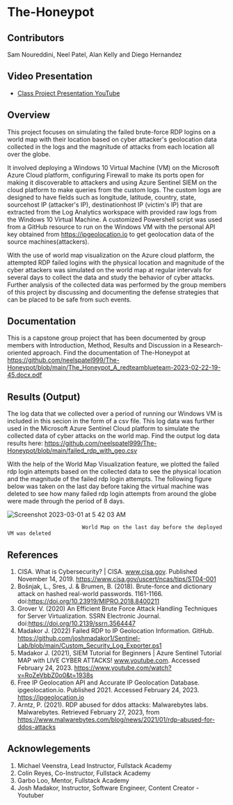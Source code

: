 # The-Honeypot

## Contributors
Sam Noureddini, Neel Patel, Alan Kelly and Diego Hernandez

## Video Presentation

- [Class Project Presentation YouTube](https://youtu.be/F46_Qmxdk10)


## Overview
This project focuses on simulating the failed brute-force RDP logins on a world map with their location based on cyber attacker's geolocation data collected in the logs and the magnitude of attacks from each location all over the globe. 

It involved deploying a Windows 10 Virtual Machine (VM) on the Microsoft Azure Cloud platform, configuring Firewall to make its ports open for making it discoverable to attackers and using Azure Sentinel SIEM on the cloud platform to make queries from the custom logs. The custom logs are designed to have fields such as longitude, latitude, country, state, sourcehost IP (attacker's IP), destinationhost IP (victim's IP) that are extracted from the Log Analytics workspace with provided raw logs from the Windows 10 Virtual Machine. A customized Powershell script was used from a GitHub resource to run on the Windows VM with the personal API key obtained from https://ipgeolocation.io to get geolocation data of the source machines(attackers).

With the use of world map visualization on the Azure cloud platform, the attempted RDP failed logins with the physical location and magnitude of the cyber attackers was simulated on the world map at regular intervals for several days to collect the data and study the behavior of cyber attacks. Further analysis of the collected data was performed by the group members of this project by discussing and documenting the defense strategies that can be placed to be safe from such events. 


## Documentation

This is a capstone group project that has been documented by group members with Introduction, Method, Results and Discussion in a Research-oriented approach. 
Find the documentation of The-Honeypot at https://github.com/neelspatel999/The-Honeypot/blob/main/The_Honeypot_A_redteamblueteam-2023-02-22-19-45.docx.pdf

## Results (Output)

The log data that we collected over a period of running our Windows VM is included in this secion in the form of a csv file. This log data was further used in the Microsoft Azure Sentinel Cloud platform to simulate the collected data of cyber attacks on the world map.
Find the output log data results here: https://github.com/neelspatel999/The-Honeypot/blob/main/failed_rdp_with_geo.csv

With the help of the World Map Visualization feature, we plotted the failed rdp login attempts based on the collected data to see the physical location and the magnitude of the failed rdp login attempts. The following figure below was taken on the last day before taking the virtual machine was deleted to see how many failed rdp login attempts from around the globe were made through the period of 8 days. 

![Screenshot 2023-03-01 at 5 42 03 AM](https://user-images.githubusercontent.com/67388292/222118141-08d541e6-4a30-4046-a508-d812b7ccc591.png)

                            World Map on the last day before the deployed VM was deleted

## References
1. CISA. What is Cybersecurity? | CISA. www.cisa.gov. Published November 14, 2019. https://www.cisa.gov/uscert/ncas/tips/ST04-001
2. Bošnjak, L., Sres, J. & Brumen, B. (2018). Brute-force and dictionary attack on hashed real-world passwords. 1161-1166. doi:https://doi.org/10.23919/MIPRO.2018.8400211 
3.  Grover V. (2020) An Efficient Brute Force Attack Handling Techniques for Server Virtualization. SSRN Electronic Journal. doi:https://doi.org/10.2139/ssrn.3564447
4. Madakor J. (2022) Failed RDP to IP Geolocation Information. GitHub. https://github.com/joshmadakor1/Sentinel-Lab/blob/main/Custom_Security_Log_Exporter.ps1
5. Madakor J. (2021), SIEM Tutorial for Beginners | Azure Sentinel Tutorial MAP with LIVE CYBER ATTACKS! www.youtube.com. Accessed February 24, 2023. https://www.youtube.com/watch?v=RoZeVbbZ0o0&t=1938s
6. Free IP Geolocation API and Accurate IP Geolocation Database. ipgeolocation.io. Published 2021. Accessed February 24, 2023. https://ipgeolocation.io
7. Arntz, P. (2021). RDP abused for ddos attacks: Malwarebytes labs. Malwarebytes. Retrieved February 27, 2023, from https://www.malwarebytes.com/blog/news/2021/01/rdp-abused-for-ddos-attacks

## Acknowlegements
1. Michael Veenstra, Lead Instructor, Fullstack Academy
2. Colin Reyes, Co-Instructor, Fullstack Academy
3. Garbo Loo, Mentor, Fullstack Academy
4. Josh Madakor, Instructor, Software Engineer, Content Creator - Youtuber
